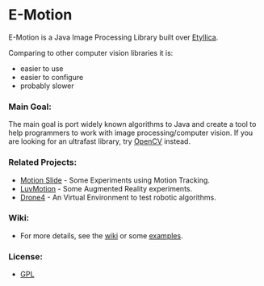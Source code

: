 E-Motion
========

E-Motion is a Java Image Processing Library built over [Etyllica](https://github.com/yuripourre/etyllica/).

Comparing to other computer vision libraries it is:

- easier to use
- easier to configure
- probably slower

### Main Goal:
The main goal is port widely known algorithms to Java and create a tool to help programmers to work with image processing/computer vision. If you are looking for an ultrafast library, try [OpenCV](http://opencv.org/) instead.


### Related Projects:
- [Motion Slide](https://github.com/yuripourre/motion-slide/) - Some Experiments using Motion Tracking.
- [LuvMotion](https://github.com/yuripourre/luvmotion/) - Some Augmented Reality experiments.
- [Drone4](https://github.com/yuripourre/drone4) - An Virtual Environment to test robotic algorithms.

### Wiki:
- For more details, see the [wiki](https://github.com/yuripourre/e-motion/wiki/) or some [examples](https://github.com/yuripourre/e-motion/wiki/Examples).

### License:
- [GPL](https://www.gnu.org/copyleft/gpl.html)
